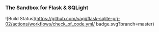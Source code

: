 ### **The Sandbox for Flask & SQLight**

![Build Status](https://github.com/vagi/flask-sqlite-prj-02/actions/workflows/check_of_code.yml/
badge.svg?branch=master)
